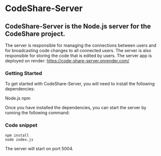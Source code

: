 # CodeShare-Server

## CodeShare-Server is the Node.js server for the CodeShare project. 
The server is responsible for managing the connections between users and for broadcasting code changes to all connected users. The server is also responsible for storing the code that is edited by users. The server app is deployed on render: https://code-share-server.onrender.com/

### Getting Started
To get started with CodeShare-Server, you will need to install the following dependencies:

Node.js
npm

Once you have installed the dependencies, you can start the server by running the following command:

### Code snippet
```
npm install
node index.js
```
The server will start on port 5004.

